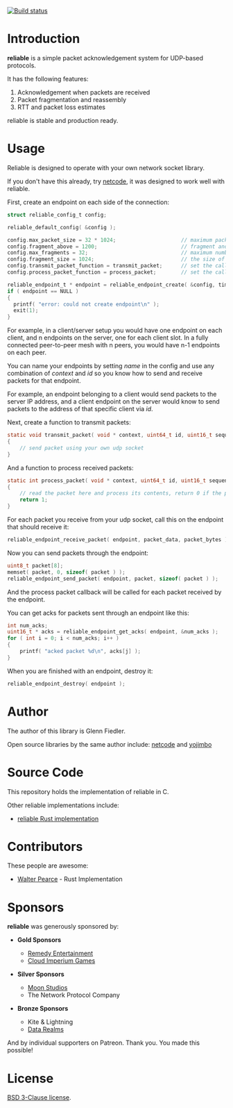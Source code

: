 [![Build status](https://github.com/mas-bandwidth/reliable/workflows/CI/badge.svg)](https://github.com/mas-bandwidth/reliable/actions?query=workflow%3ACI)

# Introduction

**reliable** is a simple packet acknowledgement system for UDP-based protocols.

It has the following features:

1. Acknowledgement when packets are received
2. Packet fragmentation and reassembly
3. RTT and packet loss estimates

reliable is stable and production ready.

# Usage

Reliable is designed to operate with your own network socket library.

If you don't have this already, try [netcode](https://github.com/mas-bandwidth/netcode), it was designed to work well with reliable.

First, create an endpoint on each side of the connection:

```c
struct reliable_config_t config;

reliable_default_config( &config );

config.max_packet_size = 32 * 1024;                     // maximum packet size that may be sent in bytes
config.fragment_above = 1200;                           // fragment and reassemble packets above this size
config.max_fragments = 32;                              // maximum number of fragments per-packet
config.fragment_size = 1024;                            // the size of each fragment sent
config.transmit_packet_function = transmit_packet;      // set the callback function to transmit packets
config.process_packet_function = process_packet;        // set the callback function to process packets

reliable_endpoint_t * endpoint = reliable_endpoint_create( &config, time );
if ( endpoint == NULL )
{
  printf( "error: could not create endpoint\n" );
  exit(1);
}
```

For example, in a client/server setup you would have one endpoint on each client, and n endpoints on the server, one for each client slot. In a fully connected peer-to-peer mesh with n peers, you would have n-1 endpoints on each peer.

You can name your endpoints by setting _name_ in the config and use any combination of _context_ and _id_ so you know how to send and receive packets for that endpoint.

For example, an endpoint belonging to a client would send packets to the server IP address, and a client endpoint on the server would know to send packets to the address of that specific client via _id_.

Next, create a function to transmit packets:

```c
static void transmit_packet( void * context, uint64_t id, uint16_t sequence, uint8_t * packet_data, int packet_bytes )
{
    // send packet using your own udp socket
}
```

And a function to process received packets:

```c
static int process_packet( void * context, uint64_t id, uint16_t sequence, uint8_t * packet_data, int packet_bytes )
{
    // read the packet here and process its contents, return 0 if the packet should not be acked
    return 1;
}
```

For each packet you receive from your udp socket, call this on the endpoint that should receive it:

```c
reliable_endpoint_receive_packet( endpoint, packet_data, packet_bytes );
```

Now you can send packets through the endpoint:

```c
uint8_t packet[8];
memset( packet, 0, sizeof( packet ) );
reliable_endpoint_send_packet( endpoint, packet, sizeof( packet ) );
```

And the process packet callback will be called for each packet received by the endpoint.

You can get acks for packets sent through an endpoint like this:

```c
int num_acks;
uint16_t * acks = reliable_endpoint_get_acks( endpoint, &num_acks );
for ( int i = 0; i < num_acks; i++ )
{
    printf( "acked packet %d\n", acks[j] );
}
```

When you are finished with an endpoint, destroy it:

```c
reliable_endpoint_destroy( endpoint );
```

# Author

The author of this library is Glenn Fiedler.

Open source libraries by the same author include: [netcode](https://github.com/mas-bandwidth/netcode) and [yojimbo](https://github.com/mas-bandwidth/yojimbo)

# Source Code

This repository holds the implementation of reliable in C.

Other reliable implementations include:

* [reliable Rust implementation](https://github.com/jaynus/reliable.io)

# Contributors

These people are awesome:

* [Walter Pearce](https://github.com/jaynus) - Rust Implementation

# Sponsors

**reliable** was generously sponsored by:

* **Gold Sponsors**
    * [Remedy Entertainment](http://www.remedygames.com/)
    * [Cloud Imperium Games](https://cloudimperiumgames.com)
    
* **Silver Sponsors**
    * [Moon Studios](http://www.oriblindforest.com/#!moon-3/)
    * The Network Protocol Company
    
* **Bronze Sponsors**
    * Kite & Lightning
    * [Data Realms](http://datarealms.com)
 
And by individual supporters on Patreon. Thank you. You made this possible!

# License

[BSD 3-Clause license](https://opensource.org/licenses/BSD-3-Clause).
